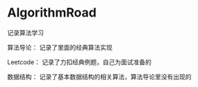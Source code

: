 # AlgorithmRoad
记录算法学习

算法导论：
  记录了里面的经典算法实现

Leetcode：
  记录了力扣经典例题，自己为面试准备的

数据结构：
  记录了基本数据结构的相关算法，算法导论里没有出现的
